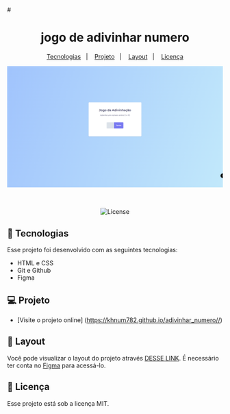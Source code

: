 #<h1 align="center"> jogo de adivinhar numero</h1>

<p align="center">

<p align="center">
  <a href="#-tecnologias">Tecnologias</a>&nbsp;&nbsp;&nbsp;|&nbsp;&nbsp;&nbsp;
  <a href="#-projeto">Projeto</a>&nbsp;&nbsp;&nbsp;|&nbsp;&nbsp;&nbsp;
  <a href="#-layout">Layout</a>&nbsp;&nbsp;&nbsp;|&nbsp;&nbsp;&nbsp;
  <a href="#memo-licença">Licença</a>
</p>

<p align="center">
  <img alt="License" src="./assets/capa.png">
</p>

<br>

<p align="center">
   <img alt="License" src="https://img.shields.io/static/v1?label=license&message=MIT&color=49AA26&labelColor=000000">


## 🚀 Tecnologias

Esse projeto foi desenvolvido com as seguintes tecnologias:

- HTML e CSS
- Git e Github
- Figma

## 💻 Projeto

- [Visite o projeto online] (https://khnum782.github.io/adivinhar_numero//)

## 🔖 Layout

Você pode visualizar o layout do projeto através [DESSE LINK](https://www.figma.com/file/lhHXa11WhJKNn2XAlUcWin/Jogo-Adivinha%C3%A7%C3%A3o-(Copy)?node-id=5%3A114&mode=dev). É necessário ter conta no [Figma](https://figma.com) para acessá-lo.

## :memo: Licença

Esse projeto está sob a licença MIT.
